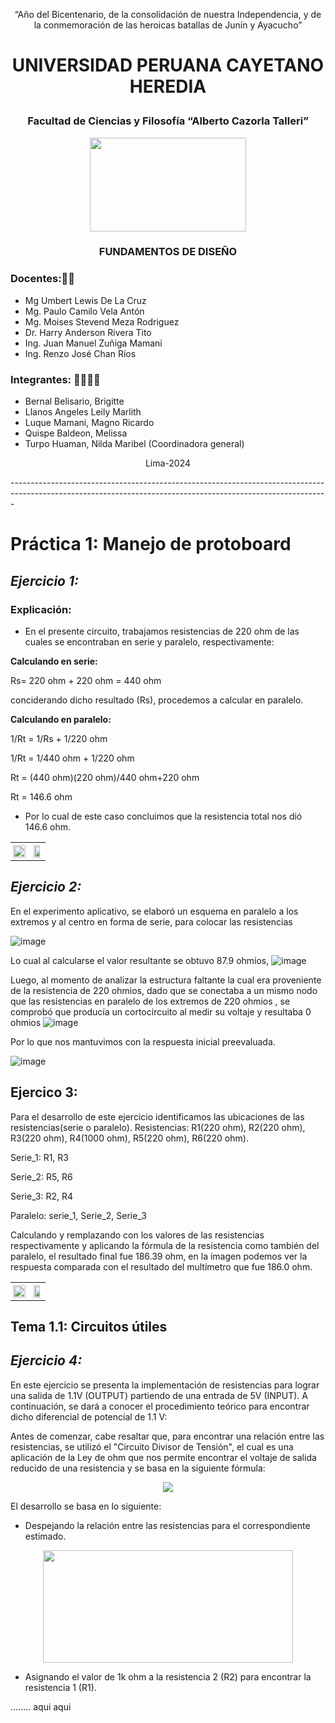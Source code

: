 <p align = "center"> “Año del Bicentenario, de la consolidación de nuestra Independencia, y de la conmemoración de las heroicas batallas de Junín y Ayacucho” </p>

# <p align = "center"> UNIVERSIDAD PERUANA CAYETANO HEREDIA </p>

### <p align = "center"> Facultad de Ciencias y Filosofía “Alberto Cazorla Talleri” </p>

<p align="center">
  <img src="https://github.com/Fx2048/Team_4_FdD/blob/main/Im%C3%A1genes/Logo_upch.jpeg" width="250" height="150" style="margin: auto;">
</p>


### <p align = "center"> FUNDAMENTOS DE DISEÑO </p>


### Docentes:👨‍🏫

  - Mg Umbert Lewis De La Cruz  
  - Mg. Paulo Camilo Vela Antón 
  - Mg. Moises Stevend Meza Rodriguez 
  - Dr. Harry Anderson Rivera Tito 
  - Ing. Juan Manuel Zuñiga Mamani  
  - Ing. Renzo José Chan Ríos


### Integrantes:   👩‍🎓🧑‍🎓                                                                           

  - Bernal Belisario, Brigitte
  - Llanos Angeles Leily Marlith
  - Luque Mamani, Magno Ricardo
  - Quispe Baldeon, Melissa
  - Turpo Huaman, Nilda Maribel (Coordinadora general)


<p align="center">
  Lima-2024
</p>

<p >-------------------------------------------------------------------------------------------------------------------------------------------------------------
</p>


# Práctica 1: Manejo de protoboard

## *Ejercicio 1:*

### Explicación: 
  - En el presente circuito, trabajamos resistencias de 220 ohm de las cuales se encontraban en serie y paralelo, respectivamente:

  **Calculando en serie:**

   Rs= 220 ohm + 220 ohm = 440 ohm
    
   conciderando dicho resultado (Rs), procedemos a calcular en paralelo.
    
   **Calculando en paralelo:**
    
   1/Rt = 1/Rs + 1/220 ohm
    
   1/Rt = 1/440 ohm + 1/220 ohm
    
   Rt = (440 ohm)(220 ohm)/440 ohm+220 ohm
    
   Rt = 146.6 ohm

  - Por lo cual de este caso concluimos que la resistencia total nos dió 146.6 ohm.


<table style="width: 100%;">
    <tr>
        <td style="border: 0px solid #ddd; padding: 4px; text-align: center;">
            <img src="https://github.com/Fx2048/Team_4_FdD/blob/main/Im%C3%A1genes/Taller_03/Img_1.png" alt="" style="width: 100%; max-width: 100px; display: block; margin: auto;">
        </td>
        <td style="border: 0px solid #ddd; padding: 4px; text-align: center;">
            <img src="https://github.com/Fx2048/Team_4_FdD/blob/main/Im%C3%A1genes/Taller_03/Img_1.2.jpg" alt="" style="width: 70%; max-width: 50px; display: block; margin: auto;">
        </td>
    </tr>
</table>


  

## *Ejercicio 2:*


En el experimento aplicativo, se elaboró un esquema en paralelo  a los extremos y al centro en forma de serie, para colocar las resistencias


 ![image](https://github.com/Fx2048/Team_4_FdD/assets/131219987/1276cc8b-9d7a-4eb3-8dc4-0769e31030c2)


 



Lo cual al calcularse el valor resultante se obtuvo 87.9 ohmios,
![image](https://github.com/Fx2048/Team_4_FdD/assets/131219987/74fe31b3-b65d-402f-9dcc-4b5680c4591a)


Luego, al momento de analizar la estructura faltante la cual era proveniente de la resistencia de 220 ohmios, dado que  se conectaba  a un mismo nodo que las resistencias en paralelo de los extremos de 220 ohmios , se comprobó que producía un cortocircuito al medir su voltaje y resultaba 0 ohmios
![image](https://github.com/Fx2048/Team_4_FdD/assets/131219987/3195662c-925f-4197-825a-119dd6953b1a)


 Por lo que nos mantuvimos con la respuesta inicial preevaluada.

 ![image](https://github.com/Fx2048/Team_4_FdD/assets/131219987/a0d8b736-984f-473d-a762-5ee81156a3f2)


 

## Ejercico 3:

Para el desarrollo de este ejercicio identificamos las ubicaciones de las resistencias(serie o paralelo).
Resistencias: R1(220 ohm), R2(220 ohm), R3(220 ohm), R4(1000 ohm), R5(220 ohm), R6(220 ohm).

Serie_1: R1, R3

Serie_2: R5, R6

Serie_3: R2, R4

Paralelo: serie_1, Serie_2, Serie_3

Calculando y remplazando con los valores de las resistencias respectivamente y aplicando la fórmula de la resistencia como también del paralelo, el resultado final fue 186.39 ohm, en la imagen podemos ver la respuesta comparada con el resultado del multímetro que fue 186.0 ohm.

<table style="width: 100%;">
    <tr>
        <td style="border: 0px solid #ddd; padding: 4px; text-align: center;">
            <img src="https://github.com/Fx2048/Team_4_FdD/blob/da6e65f5dd195d752efc92a2db35e866a13971aa/Im%C3%A1genes/Taller_03/ejercicio3.png" alt="" style="width: 100%; max-width: 100px; display: block; margin: auto;">
        </td>
        <td style="border: 0px solid #ddd; padding: 4px; text-align: center;">
            <img src="https://github.com/Fx2048/Team_4_FdD/blob/f336c85fe123c5ead3596861d5a282d3fe95fd08/Im%C3%A1genes/Taller_03/ejerc_im3.jpeg" alt="" style="width: 70%; max-width: 50px; display: block; margin: auto;">
        </td>
    </tr>
</table>



## Tema 1.1: Circuitos útiles

## *Ejercicio 4:*

En este ejercicio se presenta la implementación de resistencias para lograr una salida de 1.1V (OUTPUT) partiendo de una entrada de 5V (INPUT). A continuación, se dará a conocer el procedimiento teórico para encontrar dicho diferencial de potencial de 1.1 V:
 
Antes de comenzar, cabe resaltar que, para encontrar una relación entre las resistencias, se utilizó el "Circuito Divisor de Tensión", el cual es una aplicación de la Ley de ohm que nos permite encontrar el voltaje de salida reducido de una resistencia y se basa en la siguiente fórmula:

<p align="center">
  <img src="../../../Imágenes/Imagen_formula.png">
</p>

El desarrollo se basa en lo siguiente: 

- Despejando la relación entre las resistencias para el correspondiente estimado. 

<p align="center">
  <img src="../../..//Imágenes/Imagen_desarrollo.jpg"
  width="400" height="180">
</p>

- Asignando el valor de 1k ohm a la resistencia 2 (R2) para encontrar la resistencia 1 (R1). 

 ........ aqui aqui